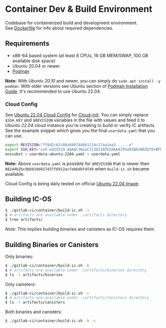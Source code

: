 # Container Dev & Build Environment

Codebase for containerized build and development environment.
<br>
See [Dockerfile](Dockerfile) for info about required dependencies.

## Requirements

- x86-64 based system (at least 8 CPUs, 16 GB MEM/SWAP, 100 GB available disk space)
- Ubuntu 20.04 or newer
- [Podman](https://podman.io/getting-started/installation)

**Note:** With *Ubuntu 20.10* and newer, you can simply do `sudo apt install -y podman`. With older versions see Ubuntu section of [Podman Installation Guide](https://podman.io/getting-started/installation). It's recommended to use Ubuntu 22.04.

### Cloud Config

See [Ubuntu 22.04 Cloud Config](userdata-ubuntu-2204.yaml) for [Cloud-init](https://cloudinit.readthedocs.io/en/latest/).
You can simply replace `$SSH_KEY` and `$REVISION` variables in the file with values and feed it to *Ubuntu 22.04* cloud instance you're creating to build or verify IC artifacts. See the example snippet which gives you the final `userdata.yaml` that you can use.

```bash
export REVISION="ff8d2c62c88a84b744bb1114c17aa1ea3......e"
export SSH_KEY="ssh-ed25519 AAAAC3NzaC1lZDI1NTE5AAAAIPUaR2BDvN0ZDfQ+WFNa3NW3X3V3Qrxb7f6wn6ZbQkJm"
envsubst < userdata-ubuntu-2204.yaml > userdata.yaml
```

**Note:** Above `userdata.yaml` is possible for `$REVISION` that is newer then `08244b2bc9bbb19d417d37f6912acfebbdbf4f49` when `build-ic.sh` became available.

Cloud Config is being daily tested on official [Ubuntu 22.04 Image](https://cloud-images.ubuntu.com/jammy/current/jammy-server-cloudimg-amd64-disk-kvm.img).

## Building IC-OS

```bash
$ ./gitlab-ci/container/build-ic.sh -i
$ # artifacts are available under ./artifacts directory
$ tree artifacts/
```

*Note:* This implies building binaries and canisters as IC-OS requires them.

## Building Binaries or Canisters

Only binaries:

```bash
$ ./gitlab-ci/container/build-ic.sh -b
$ # artifacts are available under ./artifacts/binaries directory
$ ls -l artifacts/binaries
```

Only canisters:

```bash
$ ./gitlab-ci/container/build-ic.sh -c
$ # artifacts are available under ./artifacts/canisters directory
$ ls -l artifacts/canisters
```

Both binaries and canisters:

```bash
$ ./gitlab-ci/container/build-ic.sh -b -c
```
